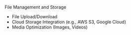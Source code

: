 File Management and Storage

- File Upload/Download
- Cloud Storage Integration (e.g., AWS S3, Google Cloud)
- Media Optimization (Images, Videos)
